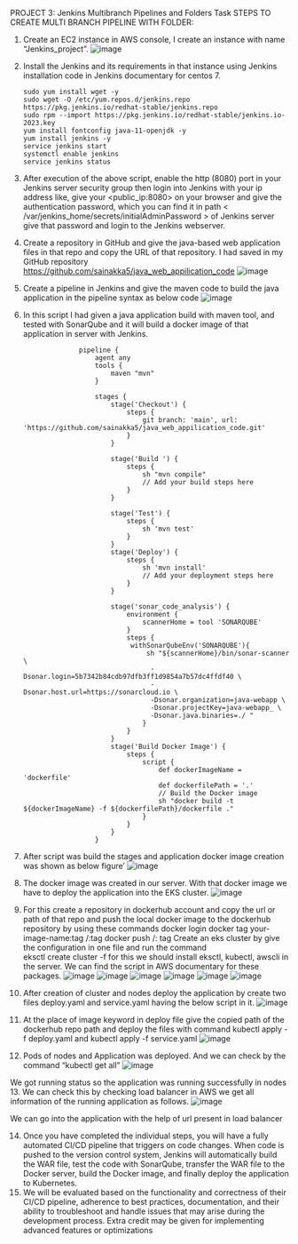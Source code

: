PROJECT 3: Jenkins Multibranch Pipelines and Folders Task 
STEPS TO CREATE MULTI BRANCH PIPELINE WITH FOLDER:
1.	Create an EC2 instance in AWS console, I create an instance with name “Jenkins_project”.
  ![image](https://github.com/sainakka5/Java-Web-Application-Deployment-with-jenkins/assets/136338958/9a6187ea-c3fd-49ea-9450-bb9c78dbdb7e)

        
2.	Install the Jenkins and its requirements in that instance using Jenkins installation code in Jenkins documentary for centos 7.

        sudo yum install wget -y
        sudo wget -O /etc/yum.repos.d/jenkins.repo https://pkg.jenkins.io/redhat-stable/jenkins.repo
        sudo rpm --import https://pkg.jenkins.io/redhat-stable/jenkins.io-2023.key
        yum install fontconfig java-11-openjdk -y
        yum install jenkins -y
        service jenkins start
        systemctl enable jenkins
        service jenkins status

3.	After execution of the above script, enable the http (8080) port in your Jenkins server security group then login into Jenkins with your ip address like, give your <public_ip:8080> on your browser and give the authentication password, which you can find it in path 
 < /var/jenkins_home/secrets/initialAdminPassword > of Jenkins server give that password and login to the Jenkins webserver.
4.	Create a repository in GitHub and give the java-based web application files in that repo and copy the URL of that repository. I had saved in my GitHub repository                  https://github.com/sainakka5/java_web_appilication_code
   ![image](https://github.com/sainakka5/Java-Web-Application-Deployment-with-jenkins/assets/136338958/05f482f5-df75-4467-a4bd-b769b8653a03)

 
5.	Create a pipeline in Jenkins and give the maven code to build the java application in the pipeline syntax as below code
            ![image](https://github.com/sainakka5/Java-Web-Application-Deployment-with-jenkins/assets/136338958/3447fcaf-3811-48a6-8108-528ea67cc8f0)

6.	In this script I had given a java application build with maven tool, and tested with SonarQube and it will build a docker image of that application in server with Jenkins.
   
                      pipeline {
                          agent any
                          tools {
                              maven "mvn"
                          }
                      
                          stages {
                              stage('Checkout') {
                                  steps {
                                      git branch: 'main', url: 'https://github.com/sainakka5/java_web_appilication_code.git'
                                  }
                              }
                              
                              stage('Build ') {
                                  steps {
                                      sh "mvn compile"
                                      // Add your build steps here
                                  }
                              }
                              
                              stage('Test') {
                                  steps {
                                      sh 'mvn test'
                                  }
                              }
                              stage('Deploy') {
                                  steps {
                                      sh 'mvn install'
                                      // Add your deployment steps here
                                  }
                              }
                      
                              stage('sonar_code_analysis') {
                                  environment {
                                      scannerHome = tool 'SONARQUBE'
                                  }
                                  steps {
                                   withSonarQubeEnv('SONARQUBE'){
                                       sh "${scannerHome}/bin/sonar-scanner \
                                        -Dsonar.login=5b7342b84cdb97dfb3ff1d9854a7b57dc4ffdf40 \
                                        -Dsonar.host.url=https://sonarcloud.io \
                                        -Dsonar.organization=java-webapp \
                                        -Dsonar.projectKey=java-webapp_ \
                                        -Dsonar.java.binaries=./ "
                                      }
                                  }
                              }
                              stage('Build Docker Image') {
                                  steps {
                                      script {
                                          def dockerImageName = 'dockerfile'
                                          def dockerfilePath = '.'
                                          // Build the Docker image
                                          sh "docker build -t ${dockerImageName} -f ${dockerfilePath}/dockerfile ."
                                      }
                                  }
                              }
                          }
7.	After script was build the stages and application docker image creation was shown as below figure’
    ![image](https://github.com/sainakka5/Java-Web-Application-Deployment-with-jenkins/assets/136338958/f6d7e7c9-b920-4251-ba4f-a0c2be910ea7)

8.	The docker image was created in our server. With that docker image we have to deploy the application into the EKS cluster.
 ![image](https://github.com/sainakka5/Java-Web-Application-Deployment-with-jenkins/assets/136338958/2194bf78-08d3-4af2-9d94-a8f392efda94)

9.	For this create a repository in dockerhub account and copy the url or path of that repo and push the local docker image to the dockerhub repository by using these commands 
          docker login
          docker tag your-image-name:tag <your-dockerhub-username>/<your-repository-name>:tag 
         docker push <your-dockerhub-username>/<your-repository-name>: tag
 Create an eks cluster by give the configuration in one file and run the command  
         eksctl create cluster -f <filename>
for this we should install eksctl, kubectl, awscli in the server. We can find the script in AWS documentary for these packages.
                        ![image](https://github.com/sainakka5/Java-Web-Application-Deployment-with-jenkins/assets/136338958/46214ebc-a513-40d5-b1fc-5ba90549d44e)
                       ![image](https://github.com/sainakka5/Java-Web-Application-Deployment-with-jenkins/assets/136338958/65cfe498-45d8-4e95-be4e-386926c58b3f)
             ![image](https://github.com/sainakka5/Java-Web-Application-Deployment-with-jenkins/assets/136338958/a3c3ba00-5b3d-4cae-be14-7222a950f68e)
            ![image](https://github.com/sainakka5/Java-Web-Application-Deployment-with-jenkins/assets/136338958/d9efecfb-f8ac-43c0-9fa6-e22b40ada7c5)
         ![image](https://github.com/sainakka5/Java-Web-Application-Deployment-with-jenkins/assets/136338958/4186c4fc-ddc6-44ed-ab6d-39795f63461c)
        ![image](https://github.com/sainakka5/Java-Web-Application-Deployment-with-jenkins/assets/136338958/c96d233b-2246-4da1-bc0f-97d7a966d153)
                
10.	After creation of cluster and nodes deploy the application by create two files deploy.yaml  and service.yaml having the below script in it.
           ![image](https://github.com/sainakka5/Java-Web-Application-Deployment-with-jenkins/assets/136338958/fd05eec7-75f8-4dd8-9162-e1bf75490904)
                    
11.	At the place of image keyword in deploy file give the copied path of the dockerhub repo path and deploy the files with command
kubectl apply -f deploy.yaml        and         kubectl apply -f service.yaml
          ![image](https://github.com/sainakka5/Java-Web-Application-Deployment-with-jenkins/assets/136338958/8c477a3f-fdcc-4fff-8c7d-75a70d4e1435)

12.	Pods of nodes and Application was deployed. And we can check by the command “kubectl get all”
              ![image](https://github.com/sainakka5/Java-Web-Application-Deployment-with-jenkins/assets/136338958/f61facd8-65b4-4b2a-9448-81b9e252aba5)

We got running status so the application was running successfully in nodes
13.	We can check this by checking load balancer in AWS we get all information of the running application as follows.
      ![image](https://github.com/sainakka5/Java-Web-Application-Deployment-with-jenkins/assets/136338958/7338c3e5-4adc-41bb-9dd4-651ec39e5fe8)

We can go into the application with the help of url present in load balancer

14.	Once you have completed the individual steps, you will have a fully automated CI/CD pipeline that triggers on code changes. When code is pushed to the version control system, Jenkins will automatically build the WAR file, test the code with SonarQube, transfer the WAR file to the Docker server, build the Docker image, and finally deploy the application to Kubernetes.
15.	We will be evaluated based on the functionality and correctness of their CI/CD pipeline, adherence to best practices, documentation, and their ability to troubleshoot and handle issues that may arise during the development process. Extra credit may be given for implementing advanced features or optimizations
